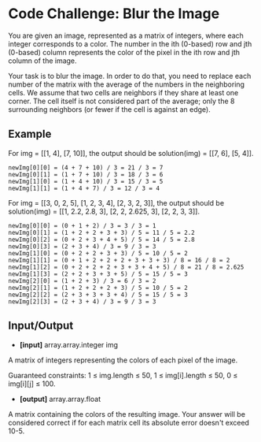 # Code Challenge: Blur the Image

You are given an image, represented as a matrix of integers, where each integer corresponds to a color. The number in the ith (0-based) row and jth (0-based) column represents the color of the pixel in the ith row and jth column of the image.

Your task is to blur the image. In order to do that, you need to replace each number of the matrix with the average of the numbers in the neighboring cells. We assume that two cells are neighbors if they share at least one corner. The cell itself is not considered part of the average; only the 8 surrounding neighbors (or fewer if the cell is against an edge).

## Example

For img = [[1, 4], [7, 10]], the output should be solution(img) = [[7, 6], [5, 4]].

```
newImg[0][0] = (4 + 7 + 10) / 3 = 21 / 3 = 7
newImg[0][1] = (1 + 7 + 10) / 3 = 18 / 3 = 6
newImg[1][0] = (1 + 4 + 10) / 3 = 15 / 3 = 5
newImg[1][1] = (1 + 4 + 7) / 3 = 12 / 3 = 4
```
For img = [[3, 0, 2, 5], [1, 2, 3, 4], [2, 3, 2, 3]], the output should be solution(img) = [[1, 2.2, 2.8, 3], [2, 2, 2.625, 3], [2, 2, 3, 3]].

```
newImg[0][0] = (0 + 1 + 2) / 3 = 3 / 3 = 1
newImg[0][1] = (1 + 2 + 2 + 3 + 3) / 5 = 11 / 5 = 2.2
newImg[0][2] = (0 + 2 + 3 + 4 + 5) / 5 = 14 / 5 = 2.8
newImg[0][3] = (2 + 3 + 4) / 3 = 9 / 3 = 3
newImg[1][0] = (0 + 2 + 2 + 3 + 3) / 5 = 10 / 5 = 2
newImg[1][1] = (0 + 1 + 2 + 2 + 2 + 3 + 3 + 3) / 8 = 16 / 8 = 2
newImg[1][2] = (0 + 2 + 2 + 2 + 3 + 3 + 4 + 5) / 8 = 21 / 8 = 2.625
newImg[1][3] = (2 + 2 + 3 + 3 + 5) / 5 = 15 / 5 = 3
newImg[2][0] = (1 + 2 + 3) / 3 = 6 / 3 = 2
newImg[2][1] = (1 + 2 + 2 + 2 + 3) / 5 = 10 / 5 = 2
newImg[2][2] = (2 + 3 + 3 + 3 + 4) / 5 = 15 / 5 = 3
newImg[2][3] = (2 + 3 + 4) / 3 = 9 / 3 = 3
```

## Input/Output

- **[input]** array.array.integer img

A matrix of integers representing the colors of each pixel of the image.

Guaranteed constraints:
1 ≤ img.length ≤ 50,
1 ≤ img[i].length ≤ 50,
0 ≤ img[i][j] ≤ 100.

- **[output]** array.array.float

A matrix containing the colors of the resulting image. Your answer will be considered correct if for each matrix cell its absolute error doesn't exceed 10-5.